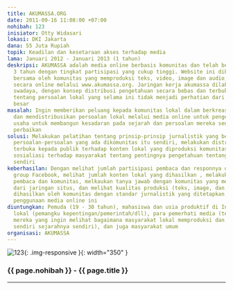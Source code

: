 ```yaml
---
title: AKUMASSA.ORG
date: 2011-09-16 11:08:00 +07:00
nohibah: 123
inisiator: Otty Widasari
lokasi: DKI Jakarta
dana: 55 Juta Rupiah
topik: Keadilan dan kesetaraan akses terhadap media
lama: Januari 2012 - Januari 2013 (1 tahun)
deskripsi: AKUMASSA adalah media online berbasis komunitas dan telah berjalan selama
  3 tahun dengan tingkat partisipasi yang cukup tinggi. Website ini dikelola secara
  bersama oleh komunitas yang memproduksi teks, video, image dan audio, lalu didistribusikan
  secara online melalui www.akumassa.org. Jaringan kerja akumassa dilakukan secara
  swadaya, dengan konsep distribusi pengetahuan secara bebas dan terbuka kepada masyarakat
  tentang persoalan lokal yang selama ini tidak menjadi perhatian dari media arus
  besar
masalah: Ingin memberikan peluang kepada komunitas lokal dalam berkreasi, memproduksi,
  dan mendistribusikan persoalan lokal melalui media online untuk pengetahuan dalam
  usaha untuk membangun kesadaran pada sejarah dan persoalan mereka sendiri untuk
  perbaikan
solusi: Melakukan pelatihan tentang prinsip-prinsip jurnalistik yang beretika berdasarkan
  persoalan-persoalan yang ada dikomunitas itu sendiri, melakukan distribusi secara
  terbuka kepada publik terhadap konten lokal yang diproduksi komunitas, serta melakukan
  sosialiasi terhadap masyarakat tentang pentingnya pengetahuan tentang sejarah mereka
  sendiri
keberhasilan: Dengan melihat jumlah partisipasi pembaca dan responnya disitus dan
  group Facebook, melihat jumlah konten lokal yang dihasilkan , melakukan survey kepada
  pembaca dan komunitas, melkaukan tanya jawab dengan komunitas yang menjadi bagian
  dari jaringan situs, dan melihat kualitas produksi (teks, image, dan video) yang
  dihasilkan oleh komunitas dengan standar jurnalistik yang ditetapkan oleh organisasi
  penggunaan media online ini
diuntungkan: Pemuda (19 - 30 tahun), mahasiswa dan usia produktif di Indonesia, stake-holder
  lokal (pemangku kepentingan/pemerintah/dll), para pemerhati media (terutama bagi
  mereka yang ingin melihat bagaimana masyarakat lokal memproduksi dan mendistribusikan
  sendiri sejarahnya sendiri), dan juga masyarakat umum
organisasi: AKUMASSA
---
```


![123](/static/img/hibahcmb/123.png){: .img-responsive }{: width="350" }

### {{ page.nohibah }} - {{ page.title }}

---
